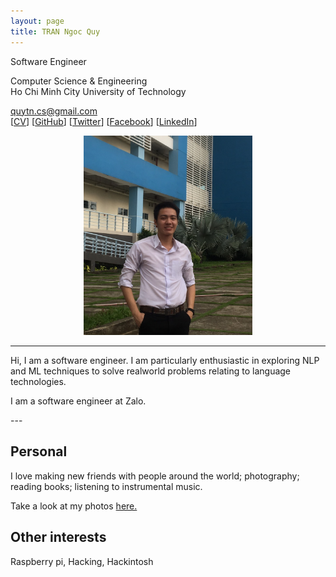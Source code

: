 ```yaml
---
layout: page
title: TRAN Ngoc Quy
---
```


<div class="row">
    <div class="about-short">
        <p>
            Software Engineer<br>
        </p>
        <p>
            Computer Science & Engineering<br>
            Ho Chi Minh City University of Technology<br>
        </p>
        <p>
            <a href="mailto:quytn.cs@gmail.com">quytn.cs@gmail.com</a><br>
            [<a href="assets/CV.pdf">CV</a>]
            [<a href="https://github.com/motmaytinh">GitHub</a>]
            [<a href="https://twitter.com/motmaytinh">Twitter</a>]
            [<a href="https://facebook.com/motmaytinh">Facebook</a>]
            [<a href="https://www.linkedin.com/in/quytn">LinkedIn</a>]
            <br>
        </p>
    </div>
    <div class="about-img" align="middle">
        <img src="../assets/img/me.png" class="img-responsive img-rounded" alt="Tran Ngoc Quy" width="270">
    </div>
</div>

---

<div class="row">

Hi, I am a software engineer. I am particularly enthusiastic in exploring NLP and ML techniques to solve realworld problems relating to language technologies.

I am a software engineer at Zalo.

</div>
---

## Personal

I love making new friends with people around the world; photography; reading books; listening to instrumental music.

Take a look at my photos <a href="www.flickr.com/gp/motmaytinh/nd78Nb">here.</a>

## Other interests
Raspberry pi, Hacking, Hackintosh
